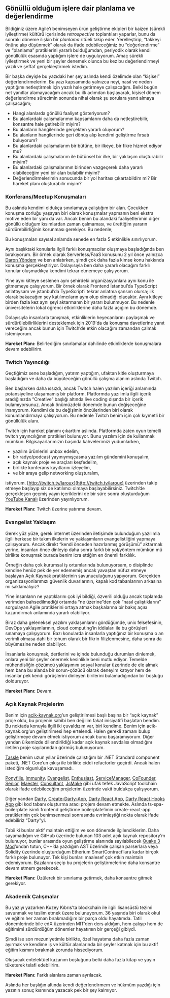 ## Gönüllü olduğum işlere dair planlama ve değerlendirme

Bildiğiniz üzere Agile’ı benimseyen ürün geliştirme ekipleri bir kaizen (sürekli iyileştirme) kültürü içerisinde *retrospective* toplantıları yaparlar, bunu da sonraki döneme ilişkin bir *planlama* ritüeli takip eder. Yerelleştirip, “takkeyi önüne alıp düşünmek” olarak da ifade edebileceğimiz bu “değerlendirme” ve “planlama” pratiklerini yararlı bulduğumdan, periyodik olarak kendi gönüllülük esasında yaptığım işlere de uyguluyorum. Amaç sürekli iyileştirmek ve yeni bir şeyler denemek olunca bu kez bu değerlendirmeyi yazılı ve şeffaf gerçekleştirmek istedim.

Bir başka deyişle bu yazıdaki her şey aslında kendi özelimde olan “kişisel” değerlendirmelerim. Bu yazı kapsamında yalnızca neyi, nasıl ve neden yaptığımı netleştirmek için yazılı hale getirmeye çalışacağım. Belki bugün net yanıtlar alamayacağım ancak bu ilk adımdan başlayarak, kişisel dönem değerlendirme sürecimin sonunda nihai olarak şu sorulara yanıt almaya çalışacağım;

*   Hangi alanlarda gönüllü faaliyet gösteriyorum?
*   Bu alanlardaki çalışmalarımın kapsamlarını daha da netleştirebilir, konsantre hale getirebilir miyim?
*   Bu alanların hangilerinde gerçekten yararlı oluyorum?
*   Bu alanların hangilerinde geri dönüş alıp kendimi geliştirme fırsatı buluyorum?
*   Bu alanlardaki çalışmalarım bir bütüne, bir ilkeye, bir fikre hizmet ediyor mu?
*   Bu alanlardaki çalışmalarım ile bütünsel bir ilke, bir yaklaşım oluşturabilir miyim?
*   Bu alanlardaki çalışmalarımın birinden vazgeçerek daha yararlı olabileceğim yeni bir alan bulabilir miyim?
*   Değerlendirmelerimin sonucunda bir yol haritası çıkartabildim mi? Bir hareket planı oluşturabilir miyim?

### Konferans/Meetup Konuşmaları

Bu aslında kendimi oldukça sınırlamaya çalıştığım bir alan. Çocukken konuşma zorluğu yaşayan biri olarak konuşmalar yapmanın beni ekstra motive eden bir yanı da var. Ancak benim bu alandaki faaliyetlerimin diğer gönüllü olduğum kısımlardan zaman çalmaması, ve ürettiğim yararın sürdürebilirliğinin korunması gerekiyor. Bu nedenle;

Bu konuşmaları sayısal anlamda senede en fazla 5 etkinlikle sınırlıyorum.

Aynı başlıktaki konularla ilgili farklı konuşmacılar oluşmaya başladığında ben bırakıyorum. Bir örnek olarak Serverless/FaaS konusunu 2 yıl önce yalnızca [Daron Yöndem](https://daron.me) ve ben anlatırken, şimdi çok daha fazla kimse konu hakkında konuşma gerçekleştiriyor. Dolayısıyla ben daha yararlı olacağım farklı konular oluşmadıkça kendimi tekrar etmemeye çalışıyorum.

Yine aynı kitleye seslenen aynı şehirdeki organizasyonlara aynı konu ile gitmemeye çalışıyorum. Bir örnek olarak Frontend İstanbul’da TypeScript anlattıysam ve jstanbul’da TypeScript’i tekrar anlatma şansım olursa; ilk olarak bakacağım şey katılımcıların aynı olup olmadığı olacaktır. Aynı kitleye birden fazla kez aynı şeyi aktarmanın bir yararı bulunmuyor. Bu nedenle üniversitelerin lokal öğrenci etkinliklerine daha fazla açığım bu dönemde.  
  
Dolayısıyla insanlarla tanışmak, etkinliklerin heyecanlarını paylaşmak ve sürdürülebilirliklerini desteklemek için 2019'da da konuşma davetlerine yanıt vereceğim ancak bunun için Twitch’de etkin olacağım zamandan çalmak istemiyorum.

**Hareket Planı:** Belirlediğim sınırlamalar dahilinde etkinliklerde konuşmalara devam edebilirim.

### Twitch Yayıncılığı

Geçtiğimiz sene başladığım, yatırım yaptığım, ufaktan kitle oluşturmaya başladığım ve daha da büyüteceğim gönüllü çalışma alanım aslında Twitch.

Ben başlarken daha ıssızdı, ancak Twitch halen yazılım içeriği anlamında potansiyeline ulaşamamış bir platform. Platformda yazılımla ilgili içerik aradığınızda “Creative” başlığı altında live coding dışında bir içerik bulamıyorsunuz. Ancak önümüzdeki dönemde bunun değişeceğine inanıyorum. Kendimi de bu değişimin öncülerinden biri olarak konumlandırmaya çalışıyorum. Bu nedenle Twitch benim için çok kıymetli bir gönüllülük alanı.  
  
Twitch için hareket planımı çıkarttım aslında. Platformda zaten oyun temelli twitch yayıncılığının pratikleri bulunuyor. Bunu yazılım için de kullanmak mümkün. Bilgisayarlarımızın başında kahvelerimizi yudumlarken,

*   yazılım ürünlerini unbox edelim,
*   bir radyo/podcast yayınıymışçasına yazılım gündemini konuşalım,
*   açık kaynak proje ve araçları keşfedelim,
*   birlikte konferans kayıtlarını izleyelim,
*   ve bir araya gelip networking oluşturalım,

istiyorum. [http://twitch.tv/laroux](http://twitch.tv/laroux) üzerinden takip etmeye başlayıp siz de katılımcı olmaya başlayabilirsiniz. Twitch’de gerçekleşen geçmiş yayın içeriklerini de bir süre sonra oluşturduğum [YouTube Kanalı](https://youtube.com/EserOzvataf) üzerinden yayınlıyorum.

**Hareket Planı:** Twitch üzerine yatırıma devam.

### Evangelist Yaklaşım

Gerek yüz yüze, gerek internet üzerinden iletişimde bulunduğum yazılımla ilgili herkese bir takım ilkelerin ve yaklaşımların evangelistliğini yapmaya çalışıyorum. Ancak direkt “kendi önceden hazırlanmış görüşümü” aktarmak yerine, insanları önce dinleyip daha sonra farklı bir yol/yöntem mümkün mü birlikte konuşmak burada benim icra ettiğim en önemli farklılık.

Örneğin daha çok kurumsal iş ortamlarında bulunuyorsam, o disiplinde kendine henüz pek de yer edememiş ancak yavaştan nüfuz etmeye başlayan Açık Kaynak pratiklerinin savunuculuğunu yapıyorum. Gerçekten organizasyonlarımızı güvenlik duvarlarının, kapalı kod tabanlarının arkasına mı saklamalıyız?

Yine insanların ne yaptıklarını çok iyi bildiği, özverili olduğu ancak toplamda verimden bahsedilmediği ortamda “ne üzerine”den çok “nasıl çalıştıklarını” sorgulayan Agile pratiklerini ortaya atmak başkalarına bir bakış açısı kazandırmak anlamında yararlı olabiliyor.

Biraz daha geleneksel yazılım yaklaşımlarını gördüğümde, unix felsefesinin, DevOps yaklaşımlarının, cloud computing’in iddiaları ile bu görüşleri sınamaya çalışıyorum. Bazı konularda insanlarla yaptığınız bir konuşma o an verimli olmasa dahi bir tohum olarak bir fikrin filizlenmesine, daha sonra da büyümesine neden olabiliyor.

İnsanlarla konuşmak, dertlerini ve içinde bulunduğu durumları dinlemek, onlara yeni bir şeyler önermek kesinlikle beni mutlu ediyor. Temelde mühendisliğin çözümcü yaklaşımını sosyal konular üzerinde de ele almak hem bana bu alanda bir sorun-çözücü olarak deneyim katıyor hem de insanlar pek kendi görüşlerini dinleyen birilerini bulamadığından bir boşluğu dolduruyor.

**Hareket Planı:** Devam.

### Açık Kaynak Projelerim

Benim için [acik-kaynak.org](http://acik-kaynak.org)‘un geliştirilmesi başlı başına bir “açık kaynak” proje oldu, bu projenin sahibi ben değilim fakat inisiyatifi başlatan bendim. Bu noktada konuyla ilgili iki çuvaldızım var, biri kendime. Benim için acik-kaynak.org‘un geliştirilmesi hep ertelendi. Halen gerekli zamanı bulup geliştirmeye devam etmek istiyorum ancak bunu başaramıyorum. Diğer yandan ülkemizde dillendirildiği kadar açık kaynak sevdalısı olmadığını iletilen proje sayılarından görmüş bulunuyorum.

[Tassle](https://github.com/eserozvataf/tassle) benim uzun yıllar üzerinde çalıştığım bir .NET Standard component paketi, .NET Core’un çıkışı ile birlikte ciddi refactorler geçirdi. Ancak halen istediğim olgunluğa kavuşamadı.

[Ponyfills](https://github.com/eserozvataf/ponyfills), [Immunity](https://github.com/eserozvataf/immunity), [Evangelist](https://github.com/eserozvataf/evangelist), [Enthusiast](https://github.com/eserozvataf/enthusiast), [ServiceManager](https://github.com/eserozvataf/servicemanager), [CoFounder](https://github.com/eserozvataf/cofounder), [Senior](https://github.com/eserozvataf/senior), [Maester](https://github.com/eserozvataf/maester), [Consultant](https://github.com/eserozvataf/consultant), [JsMake](https://github.com/eserozvataf/jsmake) gibi ufak tefek JavaScript toolchain olarak ifade edebileceğim projelerim üzerinde vakit buldukça çalışıyorum.

Diğer yandan [Darty](https://github.com/eserozvataf/darty), [Create-Darty-App](https://github.com/eserozvataf/create-darty-app), [Darty React App](https://github.com/eserozvataf/darty-react-app), [Darty React Hooks App](https://github.com/eserozvataf/darty-react-hooks-app) gibi kod tabanı oluşturma aracı projem devam etmekte. Aslında ts-spa-boilerplate isimli frontend geliştirme boilerplate’imin create-react-app pratiklerinin çok benimsenmesi sonrasında evrimleştiği nokta olarak ifade edebiliriz “Darty”yi.

Tabii ki bunlar aktif maintain ettiğim ve son dönemde ilgilendiklerim. Daha sayamadığım ve GitHub üzerinde bulunan 103 adet açık kaynak repository’m bulunuyor, bunlar arasında oyun geliştirme alanında sayılabilecek [Quake 3 Mod](https://github.com/eserozvataf/q3now)’undan tutun, C++’da yazdığım AST üzerinde çalışan parserlara veya Solidity üzerinde oluşturduğum Etherium SmartContract’lara kadar birçok farklı proje bulunuyor. Tek kişi bunları maalesef çok etkin maintain edemiyorum. Bazılarını seçip bu projelerin geliştirmelerine daha konsantre devam etmem gerekecek.

**Hareket Planı:** Üzülerek bir sınırlama getirmek, daha konsantre gitmek gerekiyor.

### Akademik Çalışmalar

Bu yazıyı yazarken Kuzey Kıbrıs’ta blockchain ile ilgili lisansüstü tezimi savunmak ve teslim etmek üzere bulunuyorum. 36 yaşında biri olarak okul ve eğitim her zaman bırakmadığım bir parça oldu hayatımda. Tatil dönemlerinde bile edX üzerinden MIT’den ders aldığım, hem çalışıp hem de eğitimimi sürdürdüğüm dönemler hayatımın bir gerçeği gibiydi.

Şimdi ise son mezuniyetimle birlikte, özel hayatıma daha fazla zaman ayırmak ve kendime iş ve kültür alanlarında bir şeyler katmak için bu aktif eğitim kısmını bırakmak zorunda hissediyorum.

Oluşacak entelektüel kazanım boşluğunu belki daha fazla kitap ve yayın tüketerek telafi edebilirim.

**Hareket Planı:** Farklı alanlara zaman ayrılacak.

Aslında her başlığın altında kendi değerlendirmem ve hükmüm yazdığı için yazının sonuç kısmında yazacak pek bir şey kalmıyor.